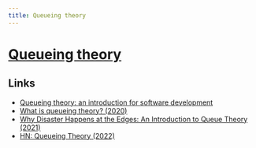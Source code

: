 ```yaml
---
title: Queueing theory
---
```


# [Queueing theory](https://en.wikipedia.org/wiki/Queueing_theory)

## Links

- [Queueing theory: an introduction for software development](https://github.com/joelparkerhenderson/queueing_theory)
- [What is queueing theory? (2020)](https://oneraynyday.github.io/math/2020/04/14/Queueing-Theory-Pt1/)
- [Why Disaster Happens at the Edges: An Introduction to Queue Theory (2021)](https://thenewstack.io/an-introduction-to-queue-theory-why-disaster-happens-at-the-edges/)
- [HN: Queueing Theory (2022)](https://news.ycombinator.com/item?id=33202274)
